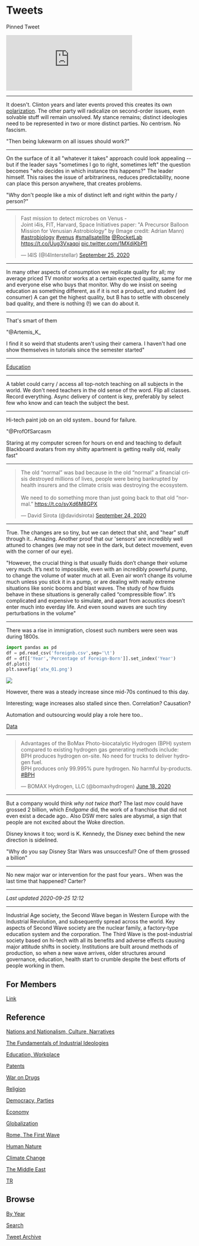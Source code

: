 # Tweets

Pinned Tweet

<iframe width="340"  src="https://www.youtube.com/embed/gJ5KV3rzuag?start=60" frameborder="0" allow="accelerometer; autoplay; encrypted-media; gyroscope; picture-in-picture" allowfullscreen></iframe>

---

It doesn't. Clinton years and later events proved this creates its own
[polarization](2018/05/polarization.md). The other party will
radicalize on second-order issues, even solvable stuff will remain
unsolved. My stance remains; distinct ideologies need to be
represented in two or more distinct parties. No centrism. No fascism.

"Then being lukewarm on all issues should work?"

---

On the surface of it all "whatever it takes" approach could look
appealing -- but if the leader says "sometimes I go to right,
sometimes left" the question becomes "who decides in which instance
this happens?" The leader himself. This raises the issue of
arbitrariness, reduces predictability, noone can place this person
anywhere, that creates problems. 

"Why don't people like a mix of distinct left and right within the
party / person?"

---


<blockquote class="twitter-tweet"><p lang="en" dir="ltr">Fast mission to detect microbes on Venus -<br>Joint i4is, FIT, Harvard, Space Initiatives paper: &quot;A Precursor Balloon Mission for Venusian Astrobiology&quot; by (Image credit: Adrian Mann) <a href="https://twitter.com/hashtag/astrobiology?src=hash&amp;ref_src=twsrc%5Etfw">#astrobiology</a> <a href="https://twitter.com/hashtag/venus?src=hash&amp;ref_src=twsrc%5Etfw">#venus</a> <a href="https://twitter.com/hashtag/smallsatellite?src=hash&amp;ref_src=twsrc%5Etfw">#smallsatellite</a> <a href="https://twitter.com/RocketLab?ref_src=twsrc%5Etfw">@RocketLab</a> <a href="https://t.co/Uug3Vxaqoi">https://t.co/Uug3Vxaqoi</a> <a href="https://t.co/1MXdiKbPfI">pic.twitter.com/1MXdiKbPfI</a></p>&mdash; I4IS (@I4Interstellar) <a href="https://twitter.com/I4Interstellar/status/1309291967013163009?ref_src=twsrc%5Etfw">September 25, 2020</a></blockquote> <script async src="https://platform.twitter.com/widgets.js" charset="utf-8"></script>

---

In many other aspects of consumption we replicate quality for all; my
average priced TV monitor works at a certain expected quality, same
for me and everyone else who buys that monitor. Why do we insist on
seeing education as something different, as if it is not a product,
and student (ed consumer) A can get the highest quality, but B has to
settle with obscenely bad quality, and there is nothing (!) we can do
about it.

---

That's smart of them

"@Artemis_K_

I find it so weird that students aren't using their camera. I haven't
had one show themselves in tutorials since the semester started"

---

[Education](2018/09/public-education.md)

---

A tablet could carry / access all top-notch teaching on all subjects
in the world. We don't need teachers in the old sense of the
word. Flip all classes. Record everything. Async delivery of content
is key, preferably by select few who know and can teach the subject the best.

---

Hi-tech paint job on an old system.. bound for failure.

"@ProfOfSarcasm

Staring at my computer screen for hours on end and teaching to default
Blackboard avatars from my shitty apartment is getting really old,
really fast"

---

<blockquote class="twitter-tweet"><p lang="en" dir="ltr">The old “normal” was bad because in the old “normal” a financial crisis destroyed millions of lives, people were being bankrupted by health insurers and the climate crisis was destroying the ecosystem. <br><br>We need to do something more than just going back to that old “normal.” <a href="https://t.co/svXd6M8GPX">https://t.co/svXd6M8GPX</a></p>&mdash; David Sirota (@davidsirota) <a href="https://twitter.com/davidsirota/status/1309207348058095617?ref_src=twsrc%5Etfw">September 24, 2020</a></blockquote> <script async src="https://platform.twitter.com/widgets.js" charset="utf-8"></script>

---

True. The changes are so tiny, but we can detect that shit, and "hear"
stuff through it.. Amazing. Another proof that our 'sensors' are
incredibly well attuned to changes (we may not see in the dark, but
detect movement, even with the corner of our eye).

"However, the crucial thing is that usually fluids don’t change their
volume very much. It’s next to impossible, even with an incredibly
powerful pump, to change the volume of water much at all. Even air
won’t change its volume much unless you stick it in a pump, or are
dealing with really extreme situations like sonic booms and blast
waves.  The study of how fluids behave in these situations is
generally called “compressible flow”. It’s complicated and expensive
to simulate, and apart from acoustics doesn’t enter much into everday
life. And even sound waves are such tiny perturbations in the volume"

---

There was a rise in immigration, closest such numbers were seen was
during 1800s. 

```python
import pandas as pd
df = pd.read_csv('foreignb.csv',sep='\t')
df = df[['Year','Percentage of Foreign-Born']].set_index('Year')
df.plot()
plt.savefig('atw_01.png')
```

![](atw_01.png)

However, there was a steady increase since mid-70s continued to this day.

Interesting; wage increases also stalled since then. Correlation?
Causation?

Automation and outsourcing would play a role here too..

[Data](https://en.wikipedia.org/wiki/Immigration_to_the_United_States)

---

<blockquote class="twitter-tweet"><p lang="en" dir="ltr">Advantages of the BoMax Photo-biocatalytic Hydrogen (BPH) system compared to existing hydrogen gas generating methods include:<br>BPH produces hydrogen on-site. No need for trucks to deliver hydrogen fuel. <br>BPH produces only 99.995% pure hydrogen. No harmful by-products. <a href="https://twitter.com/hashtag/BPH?src=hash&amp;ref_src=twsrc%5Etfw">#BPH</a></p>&mdash; BOMAX Hydrogen, LLC (@bomaxhydrogen) <a href="https://twitter.com/bomaxhydrogen/status/1273647247469817856?ref_src=twsrc%5Etfw">June 18, 2020</a></blockquote> <script async src="https://platform.twitter.com/widgets.js" charset="utf-8"></script>

---

But a company would think *why not twice that*? The last mov could
have grossed 2 billion, which *Endgame* did, the work of a franchise
that did not even exist a decade ago.. Also DSW merc sales are
abysmal, a sign that people are not excited about the Woke
direction.

Disney knows it too; word is K. Kennedy, the Disney exec behind the
new direction is sidelined.

"Why do you say Disney Star Wars was unsuccesful? One of them grossed
a billion"

---

No new major war or intervention for the past four years.. When was
the last time that happened? Carter?

---

*Last updated 2020-09-25 12:12*

---

Industrial Age society, the Second Wave began in Western Europe with
the Industrial Revolution, and subsequently spread across the
world. Key aspects of Second Wave society are the nuclear family, a
factory-type education system and the corporation. The Third Wave is
the post-industrial society based on hi-tech with all its benefits and
adverse effects causing major attitude shifts in society. Institutions
are built around methods of production, so when a new wave arrives,
older structures around governance, education, health start to crumble
despite the best efforts of people working in them.

## For Members

[Link](https://thirdwave-members.herokuapp.com)

## Reference

[Nations and Nationalism, Culture, Narratives](/2013/02/nations-and-nationalism.md)

[The Fundamentals of Industrial Ideologies](/2011/04/fundamentals-of-industrial-ideologies.md)

[Education, Workplace](2017/09/education-workplace.md)

[Patents](/2018/09/patents.md)

[War on Drugs](/2019/11/war-on-drugs.md)

[Religion](/2015/04/god-religion.md)

[Democracy, Parties](/2016/11/democracy.md)

[Economy](/2018/05/economy.md)

[Globalization](/2018/09/globalization.md)

[Rome, The First Wave](/2017/12/rome.md)

[Human Nature](/2020/07/human-nature.md)

[Climate Change](/2018/12/climate.md)

[The Middle East](/2019/07/middleeast.md)

[TR](../tr)

## Browse

[By Year](years.md)

[Search](search.html)

[Tweet Archive](/tweets/README.md)





